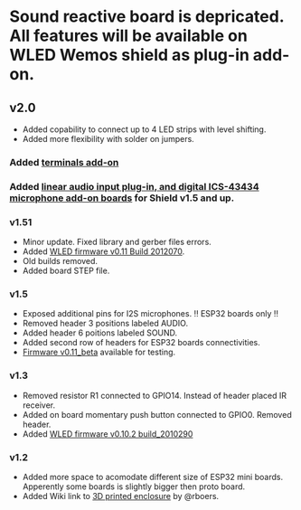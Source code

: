 # Sound reactive board is depricated. All features will be available on WLED Wemos shield as plug-in add-on.

## v2.0
-   Added copability to connect up to 4 LED strips with level shifting.
-   Added more flexibility with solder on jumpers.

### Added <a href=https://github.com/srg74/WLED-wemos-shield/tree/master/resources/Add-ons>terminals add-on</a>
### Added <a href=https://github.com/srg74/WLED-wemos-shield/tree/master/resources/Add-ons>linear audio input plug-in, and digital ICS-43434 microphone add-on boards</a> for Shield v1.5 and up.

### v1.51
-   Minor update. Fixed library and gerber files errors.
-   Added <a href=https://github.com/srg74/WLED-wemos-shield/tree/master/resources/Firmware/WLED_wemos_shield/v0.11>WLED firmware v0.11 Build 2012070</a>.
-   Old builds removed.
-   Added board STEP file.

### v1.5
-   Exposed additional pins for I2S microphones. :bangbang: ESP32 boards only :bangbang:
-   Removed header 3 positions labeled AUDIO.
-   Added header 6 poitions labeled SOUND.
-   Added second row of headers for ESP32 boards connectivities.
-   <a href= https://github.com/srg74/WLED-wemos-shield/tree/master/resources/Firmware/WLED_wemos_shield/v0.11_beta_2011154>Firmware v0.11_beta</a> available for testing.

### v1.3
-   Removed resistor R1 connected to GPIO14. Instead of header placed IR receiver.
-   Added on board momentary push button connected to GPIO0. Removed header.
-   Added <a href=https://github.com/srg74/WLED-wemos-shield/tree/master/resources/Firmware/WLED_wemos_shield/v0.10.2_2010290>WLED firmware v0.10.2 build_2010290</a>

### v1.2
-   Added more space to acomodate different size of ESP32 mini boards. Apperently some boards is slightly bigger then proto board.
-   Added Wiki link to <a href=https://www.thingiverse.com/thing:4313485>3D printed enclosure</a> by @rboers.

